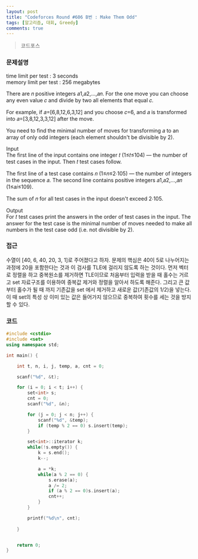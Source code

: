 ```yaml
---
layout: post
title: "Codeforces Round #606 B번 : Make Them Odd"
tags: [알고리즘, 대회, Greedy]
comments: true
---
```


> 코드포스  

### 문제설명  
time limit per test : 3 seconds  
memory limit per test : 256 megabytes  

There are 𝑛 positive integers 𝑎1,𝑎2,…,𝑎𝑛. For the one move you can choose any even value 𝑐 and divide by two all elements that equal 𝑐.  

For example, if 𝑎=[6,8,12,6,3,12] and you choose 𝑐=6, and 𝑎 is transformed into 𝑎=[3,8,12,3,3,12] after the move.  

You need to find the minimal number of moves for transforming 𝑎 to an array of only odd integers (each element shouldn't be divisible by 2).  

Input  
The first line of the input contains one integer 𝑡 (1≤𝑡≤104) — the number of test cases in the input. Then 𝑡 test cases follow.  

The first line of a test case contains 𝑛 (1≤𝑛≤2⋅105) — the number of integers in the sequence 𝑎. The second line contains positive integers 𝑎1,𝑎2,…,𝑎𝑛 (1≤𝑎𝑖≤109).  

The sum of 𝑛 for all test cases in the input doesn't exceed 2⋅105.  

Output  
For 𝑡 test cases print the answers in the order of test cases in the input. The answer for the test case is the minimal number of moves needed to make all numbers in the test case odd (i.e. not divisible by 2).  

### 접근  
수열이 [40, 6, 40, 20, 3, 1]로 주어졌다고 하자. 문제의 핵심은 40이 5로 나누어지는 과정에 20을 포함한다는 것과 이 검사를 TLE에 걸리지 않도록 하는 것이다. 먼저 벡터로 정렬을 하고 중복원소를 제거하면 TLE이므로 처음부터 입력을 받을 때 홀수는 거르고 set 자료구조를 이용하여 중복값 제거와 정렬을 알아서 하도록 해준다. 그리고 큰 값부터 홀수가 될 때 까지 기존값을 set 에서 제거하고 새로운 값(기존값의 1/2)을 넣는다. 이 때 set의 특성 상 이미 있는 값은 들어가지 않으므로 중복하여 횟수를 세는 것을 방지할 수 있다.  

### 코드  
~~~c++
#include <cstdio>
#include <set>
using namespace std;

int main() {

    int t, n, i, j, temp, a, cnt = 0;

    scanf("%d", &t);

    for (i = 0; i < t; i++) {
        set<int> s;
        cnt = 0;
        scanf("%d", &n);

        for (j = 0; j < n; j++) {
            scanf("%d", &temp);
            if (temp % 2 == 0) s.insert(temp);
        }

        set<int>::iterator k;
        while(!s.empty()) {
            k = s.end();
            k--;

            a = *k;
            while(a % 2 == 0) {
                s.erase(a);
                a /= 2;
                if (a % 2 == 0)s.insert(a);
                cnt++;
            }
        }

        printf("%d\n", cnt);
        
    }


    return 0;
}
~~~
